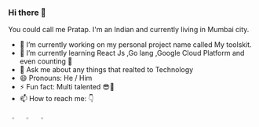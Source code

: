 ### Hi there 👋

You could call me Pratap. I'm an Indian and currently living in Mumbai city.
- 🔭 I’m currently working on my personal project name called My toolskit.
- 🌱 I’m currently learning React Js ,Go lang ,Google Cloud Platform and even counting 🤔
- 💬 Ask me about any things that realted to Technology 
- 😄 Pronouns: He / Him
- ⚡ Fun fact: Multi talented 😎🤏
- 📫 How to reach me:   :point_down: 

&nbsp; 
[<img src="https://img.icons8.com/color/48/000000/twitter.png" width="3.5%"/>](https://twitter.com/parui_pratap) &nbsp; 
[<img src="https://img.icons8.com/color/48/000000/linkedin.png" width="3.5%"/>](https://www.linkedin.com/in/pratap-parui-mr-sumbuddy/) &nbsp; 
[<img src="https://img.icons8.com/fluency/48/000000/instagram-new.png" width="3.5%"/>](https://www.instagram.com/mr_sumbuddy/)
 
<!--comment 
**pratap360/pratap360** is a ✨ _special_ ✨ repository because its `README.md` (this file) appears on your GitHub profile.
Here are some ideas to get you started: 
- 👯 I’m looking to collaborate on ...
- 🤔 I’m looking for help with 
-->
